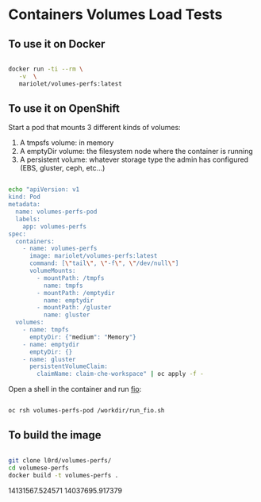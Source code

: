 # Containers Volumes Load Tests

## To use it on Docker

```bash

docker run -ti --rm \
   -v  \
   mariolet/volumes-perfs:latest

```

## To use it on OpenShift

Start a pod that mounts 3 different kinds of volumes:

1. A tmpsfs volume: in memory
2. A emptyDir volume: the filesystem node where the container is running
3. A persistent volume: whatever storage type the admin has configured (EBS, gluster, ceph, etc...)

```bash

echo "apiVersion: v1
kind: Pod
metadata:
  name: volumes-perfs-pod
  labels:
    app: volumes-perfs
spec:
  containers:
    - name: volumes-perfs
      image: mariolet/volumes-perfs:latest
      command: [\"tail\", \"-f\", \"/dev/null\"]
      volumeMounts:
        - mountPath: /tmpfs
          name: tmpfs
        - mountPath: /emptydir
          name: emptydir
        - mountPath: /gluster
          name: gluster
  volumes:
    - name: tmpfs
      emptyDir: {"medium": "Memory"}
    - name: emptydir
      emptyDir: {}
    - name: gluster
      persistentVolumeClaim:
        claimName: claim-che-workspace" | oc apply -f -

```

Open a shell in the container and run [fio]():

```bash

oc rsh volumes-perfs-pod /workdir/run_fio.sh

```

## To build the image

```bash

git clone l0rd/volumes-perfs/
cd volumese-perfs
docker build -t volumes-perfs .

```

14131567.524571
14037695.917379